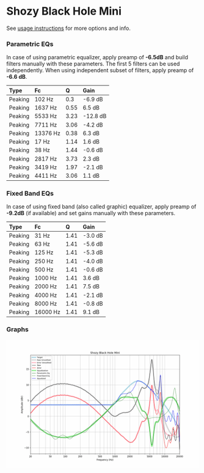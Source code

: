 # Shozy Black Hole Mini
See [usage instructions](https://github.com/jaakkopasanen/AutoEq#usage) for more options and info.

### Parametric EQs
In case of using parametric equalizer, apply preamp of **-6.5dB** and build filters manually
with these parameters. The first 5 filters can be used independently.
When using independent subset of filters, apply preamp of **-6.6 dB**.

| Type    | Fc       |    Q | Gain     |
|:--------|:---------|:-----|:---------|
| Peaking | 102 Hz   | 0.3  | -6.9 dB  |
| Peaking | 1637 Hz  | 0.55 | 6.5 dB   |
| Peaking | 5533 Hz  | 3.23 | -12.8 dB |
| Peaking | 7711 Hz  | 3.06 | -4.2 dB  |
| Peaking | 13376 Hz | 0.38 | 6.3 dB   |
| Peaking | 17 Hz    | 1.14 | 1.6 dB   |
| Peaking | 38 Hz    | 1.44 | -0.6 dB  |
| Peaking | 2817 Hz  | 3.73 | 2.3 dB   |
| Peaking | 3419 Hz  | 1.97 | -2.1 dB  |
| Peaking | 4411 Hz  | 3.06 | 1.1 dB   |

### Fixed Band EQs
In case of using fixed band (also called graphic) equalizer, apply preamp of **-9.2dB**
(if available) and set gains manually with these parameters.

| Type    | Fc       |    Q | Gain    |
|:--------|:---------|:-----|:--------|
| Peaking | 31 Hz    | 1.41 | -3.0 dB |
| Peaking | 63 Hz    | 1.41 | -5.6 dB |
| Peaking | 125 Hz   | 1.41 | -5.3 dB |
| Peaking | 250 Hz   | 1.41 | -4.0 dB |
| Peaking | 500 Hz   | 1.41 | -0.6 dB |
| Peaking | 1000 Hz  | 1.41 | 3.6 dB  |
| Peaking | 2000 Hz  | 1.41 | 7.5 dB  |
| Peaking | 4000 Hz  | 1.41 | -2.1 dB |
| Peaking | 8000 Hz  | 1.41 | -0.8 dB |
| Peaking | 16000 Hz | 1.41 | 9.1 dB  |

### Graphs
![](./Shozy%20Black%20Hole%20Mini.png)